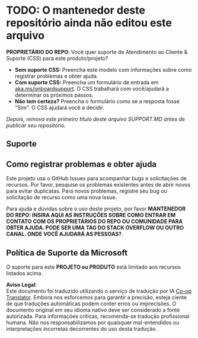 <!--
CO_OP_TRANSLATOR_METADATA:
{
  "original_hash": "50518c351b4501f2649aeaba31c2592e",
  "translation_date": "2025-07-12T07:29:42+00:00",
  "source_file": "SUPPORT.md",
  "language_code": "br"
}
-->
# TODO: O mantenedor deste repositório ainda não editou este arquivo

**PROPRIETÁRIO DO REPO**: Você quer suporte de Atendimento ao Cliente & Suporte (CSS) para este produto/projeto?

- **Sem suporte CSS:** Preencha este modelo com informações sobre como registrar problemas e obter ajuda.
- **Com suporte CSS:** Preencha um formulário de entrada em [aka.ms/onboardsupport](https://aka.ms/onboardsupport). O CSS trabalhará com você/ajudará a determinar os próximos passos.
- **Não tem certeza?** Preencha o formulário como se a resposta fosse "Sim". O CSS ajudará você a decidir.

*Depois, remova este primeiro título deste arquivo SUPPORT.MD antes de publicar seu repositório.*

## Suporte

## Como registrar problemas e obter ajuda  

Este projeto usa o GitHub Issues para acompanhar bugs e solicitações de recursos. Por favor, pesquise os problemas existentes antes de abrir novos para evitar duplicatas. Para novos problemas, registre seu bug ou solicitação de recurso como uma nova Issue.

Para ajuda e dúvidas sobre o uso deste projeto, por favor **MANTENEDOR DO REPO: INSIRA AQUI AS INSTRUÇÕES SOBRE COMO ENTRAR EM CONTATO COM OS PROPRIETÁRIOS DO REPO OU COMUNIDADE PARA OBTER AJUDA. PODE SER UMA TAG DO STACK OVERFLOW OU OUTRO CANAL. ONDE VOCÊ AJUDARÁ AS PESSOAS?**.

## Política de Suporte da Microsoft  

O suporte para este **PROJETO ou PRODUTO** está limitado aos recursos listados acima.

**Aviso Legal**:  
Este documento foi traduzido utilizando o serviço de tradução por IA [Co-op Translator](https://github.com/Azure/co-op-translator). Embora nos esforcemos para garantir a precisão, esteja ciente de que traduções automáticas podem conter erros ou imprecisões. O documento original em seu idioma nativo deve ser considerado a fonte autorizada. Para informações críticas, recomenda-se tradução profissional humana. Não nos responsabilizamos por quaisquer mal-entendidos ou interpretações incorretas decorrentes do uso desta tradução.